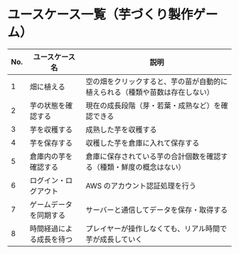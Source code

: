# ユースケース一覧（芋づくり製作ゲーム）

| No. | ユースケース名           | 説明                                                                 |
|-----|--------------------------|----------------------------------------------------------------------|
| 1   | 畑に植える               | 空の畑をクリックすると、芋の苗が自動的に植えられる（種類や苗数は存在しない） |
| 2   | 芋の状態を確認する       | 現在の成長段階（芽・若葉・成熟など）を確認できる                   |
| 3   | 芋を収穫する             | 成熟した芋を収穫する                                                 |
| 4   | 芋を保存する             | 収穫した芋を倉庫に入れて保存する                                     |
| 5   | 倉庫内の芋を確認する     | 倉庫に保存されている芋の合計個数を確認する（種類・鮮度の概念はない） |
| 6   | ログイン・ログアウト     | AWS のアカウント認証処理を行う                                   |
| 7   | ゲームデータを同期する   | サーバーと通信してデータを保存・取得する                            |
| 8   | 時間経過による成長を待つ | プレイヤーが操作しなくても、リアル時間で芋が成長していく            |
